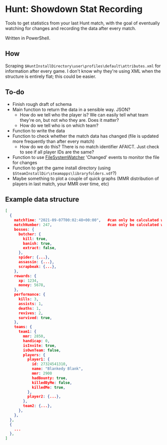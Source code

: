 # Hunt: Showdown Stat Recording
Tools to get statistics from your last Hunt match, with the goal of eventually watching for changes and recording the data after every match.

Written in PowerShell. 

## How
Scraping `$HuntInstallDirectory\user\profiles\default\attributes.xml` for information after every game. I don't know why they're using XML when the structure is entirely flat; this could be easier. 

## To-do
* Finish rough draft of schema
* Main function to return the data in a sensible way. JSON?
  - How do we tell who the player is? We can easily tell what team they're on, but not who they are. Does it matter?
  - How do we tell who is on which team?
* Function to write the data
* Function to check whether the match data has changed (file is updated more frequently than after every match)
  - How do we do this? There is no match identifier AFAICT. Just check to see if all player IDs are the same?
* Function to use [FileSystemWatcher](https://docs.microsoft.com/en-us/dotnet/api/system.io.filesystemwatcher?view=net-5.0) 'Changed' events to monitor the file for changes
* Function to get the game install directory (using `$SteamInstallDir\steamapps\libraryfolders.vdf`?)
* Maybe something to plot a couple of quick graphs (MMR distribution of players in last match, your MMR over time, etc)

## Example data structure
```json
[
  {
    matchTime: "2021-09-07T00:02:48+00:00",   #can only be calculated when watching file for changes(?)
    matchNumber: 247,                         #can only be calculated when writing to a store(?)
    bosses: {
      butcher: {
        kill: true,
        banish: true,
        extract: false,
      },
      spider: {...},
      assassin: {...},
      scrapbeak: {...},
    },
    rewards: {
      xp: 1234,
      money: 5678,
    },
    performance: {
      kills: 3,
      assists: 1,
      deaths: 1,
      revives: 2,
      survived: true,
    },
    teams: {
      team1: {
        mmr: 2850,
        handicap: 0,
        isInvite: true,
        isOwnTeam: false,
        players: {
          player1: {
            id: 27324541310,
            name: "Blankedy Blank",
            mmr: 2900
            hadBounty: true,
            killedByMe: false,
            killedMe: true,
          },
          player2: {...},
        },
        team2: {...},
      },
    },
  },
  {
    ...
  },
]
```

